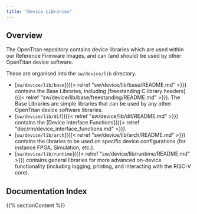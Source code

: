 ```yaml
---
title: "Device Libraries"
---
```


## Overview

The OpenTitan repository contains device libraries which are used within our
Reference Firmware Images, and can (and should) be used by other OpenTitan
device software.

These are organised into the `sw/device/lib` directory.

-   [`sw/device/lib/base`]({{< relref "sw/device/lib/base/README.md" >}})
    contains the Base Libraries, including
    [freestanding C library headers]({{< relref "sw/device/lib/base/freestanding/README.md" >}}).
    The Base Libraries are simple libraries that can be used by any other OpenTitan device software libraries.
-   [`sw/device/lib/dif`]({{< relref "sw/device/lib/dif/README.md" >}})
    contains the
    [Device Interface Functions]({{< relref "doc/rm/device_interface_functions.md" >}}).
-   [`sw/device/lib/arch`]({{< relref "sw/device/lib/arch/README.md" >}})
    contains the libraries to be used on specific device configurations (for
    instance FPGA, Simulation, etc.).
-   [`sw/device/lib/runtime`]({{< relref "sw/device/lib/runtime/README.md" >}})
    contains general libraries for more advanced on-device functionality
    (including logging, printing, and interacting with the RISC-V core).

## Documentation Index

{{% sectionContent %}}
